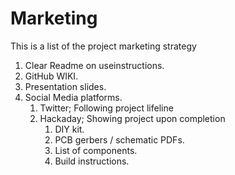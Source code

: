 # Marketing

This is a list of the project marketing strategy 

1. Clear Readme on useinstructions.
1. GitHub WIKI.
1. Presentation slides.
1. Social Media platforms.
    1. Twitter; Following project lifeline
    1. Hackaday; Showing project upon completion
        1. DIY kit.
        1. PCB gerbers / schematic PDFs.
        1. List of components.
        1. Build instructions.
